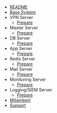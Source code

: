 - [README](README.md)
- [Base System](base.md)
- VPN Server
  - [Prepare](/vpn/prepare.md)
- Master Server
  - [Prepare](/master/prepare.md)
- DB Server
  - [Prepare](/db/prepare.md)
- App Server
  - [Prepare](/app/prepare.md)
- Redis Server
  - [Prepare](/redis/prepare.md)
- Mail Server
  - [Prepare](/mail/prepare.md)
- Monitoring Server
  - [Prepare](/monitor/prepare.md)
- Logging/SIEM Server
  - [Prepare](/siem/prepare.md)
- [Mitwirken!](contribute.md)
- [Support](support.md)
